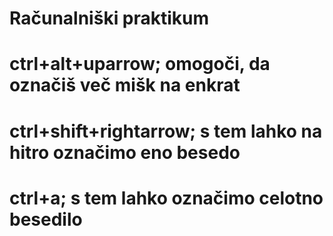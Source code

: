 # Računalniški praktikum
# ctrl+alt+uparrow; omogoči, da označiš več mišk na enkrat 
# ctrl+shift+rightarrow; s tem lahko na hitro označimo eno besedo
# ctrl+a; s tem lahko označimo celotno besedilo
